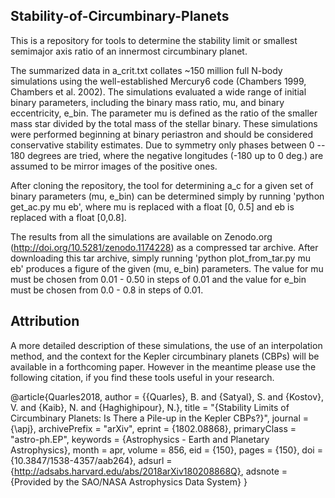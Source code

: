 ## Stability-of-Circumbinary-Planets
This is a repository for tools to determine the stability limit or smallest semimajor axis ratio of an innermost circumbinary planet.

The summarized data in a_crit.txt collates ~150 million full N-body simulations using the well-established Mercury6 code (Chambers 1999, Chambers et al. 2002). The simulations evaluated a wide range of initial binary parameters, including the binary mass ratio, mu, and binary eccentricity, e_bin. The parameter mu is defined as the ratio of the smaller mass star divided by the total mass of the stellar binary. These simulations were performed beginning at binary periastron and should be considered conservative stability estimates. Due to symmetry only phases between 0 -- 180 degrees are tried, where the negative longitudes (-180 up to 0 deg.) are assumed to be mirror images of the positive ones.

After cloning the repository, the tool for determining a_c for a given set of binary parameters (mu, e_bin) can be determined simply by running 'python get_ac.py mu eb', where mu is replaced with a float [0, 0.5] and eb is replaced with a float [0,0.8].

The results from all the simulations are available on Zenodo.org (http://doi.org/10.5281/zenodo.1174228) as a compressed tar archive. After downloading this tar archive, simply running 'python plot_from_tar.py mu eb' produces a figure of the given (mu, e_bin) parameters. The value for mu must be chosen from 0.01 - 0.50 in steps of 0.01 and the value for e_bin must be chosen from 0.0 - 0.8 in steps of 0.01.

## Attribution
A more detailed description of these simulations, the use of an interpolation method, and the context for the Kepler circumbinary planets (CBPs) will be available in a forthcoming paper. However in the meantime please use the following citation, if you find these tools useful in your research.

@article{Quarles2018,
author = {{Quarles}, B. and {Satyal}, S. and {Kostov}, V. and {Kaib}, N. and {Haghighipour}, N.},
title = "{Stability Limits of Circumbinary Planets: Is There a Pile-up in the Kepler CBPs?}",
journal = {\apj},
archivePrefix = "arXiv",
eprint = {1802.08868},
primaryClass = "astro-ph.EP",
keywords = {Astrophysics - Earth and Planetary Astrophysics},
month = apr,
volume = 856,
eid = {150},
pages = {150},
doi = {10.3847/1538-4357/aab264},
adsurl = {http://adsabs.harvard.edu/abs/2018arXiv180208868Q},
adsnote = {Provided by the SAO/NASA Astrophysics Data System}
}
